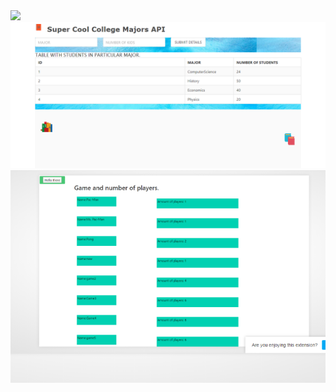 
<img src="images/ruitmodel.png">
<img src="images/Majormodel.png">
<img src="images/Arcadegamemodel.png">